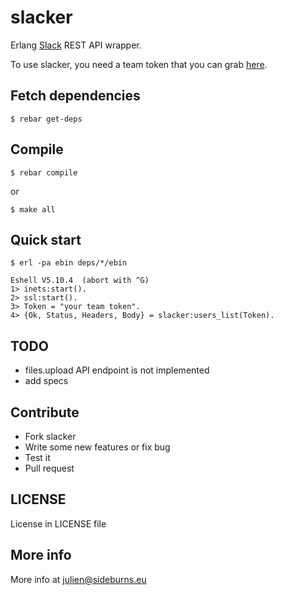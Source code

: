 slacker
=======

Erlang [Slack](http://slack.com) REST API wrapper.

To use slacker, you need a team token that you can grab [here](https://api.slack.com/#auth).

## Fetch dependencies
```shell
$ rebar get-deps
```
## Compile
```shell
$ rebar compile
```
or
```shell
$ make all
```
## Quick start
```shell
$ erl -pa ebin deps/*/ebin
```
```
Eshell V5.10.4  (abort with ^G)
1> inets:start().
2> ssl:start().
3> Token = "your team token".
4> {Ok, Status, Headers, Body} = slacker:users_list(Token).
```
## TODO
- files.upload API endpoint is not implemented
- add specs

## Contribute
- Fork slacker
- Write some new features or fix bug
- Test it
- Pull request

## LICENSE
License in LICENSE file

## More info
More info at julien@sideburns.eu
